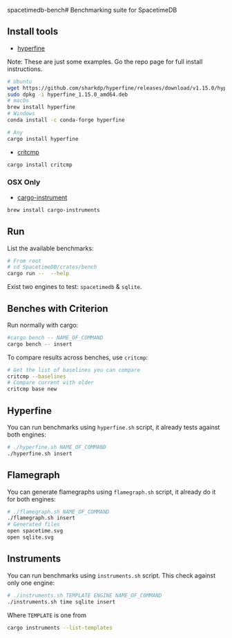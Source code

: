 spacetimedb-bench# Benchmarking suite for SpacetimeDB

## Install tools

- [hyperfine](https://github.com/sharkdp/hyperfine)

Note: These are just some examples. Go the repo page for full install instructions.

```bash
# Ubuntu
wget https://github.com/sharkdp/hyperfine/releases/download/v1.15.0/hyperfine_1.15.0_amd64.deb
sudo dpkg -i hyperfine_1.15.0_amd64.deb
# macOs
brew install hyperfine
# Windows
conda install -c conda-forge hyperfine

# Any
cargo install hyperfine
```

- [critcmp](https://github.com/BurntSushi/critcmp)
```bash
cargo install critcmp
```

### OSX Only

- [cargo-instrument](https://github.com/cmyr/cargo-instruments)

```bash
brew install cargo-instruments
```

## Run

List the available benchmarks:

```bash
# From root
# cd SpacetimeDB/crates/bench
cargo run --  --help
```
Exist two engines to test: `spacetimedb` & `sqlite`.

## Benches with Criterion

Run normally with cargo:

```bash
#cargo bench -- NAME_OF_COMMAND
cargo bench -- insert
```

To compare results across benches, use `critcmp`:

```bash
# Get the list of baselines you can compare
critcmp --baselines
# Compare current with older
critcmp base new
```

## Hyperfine

You can run benchmarks using `hyperfine.sh` script, it already tests against both engines:

```bash
# ./hyperfine.sh NAME_OF_COMMAND
./hyperfine.sh insert
```

## Flamegraph

You can generate flamegraphs using `flamegraph.sh` script, it already do it for both engines:

```bash
# ./flamegraph.sh NAME_OF_COMMAND
./flamegraph.sh insert
# Generated files
open spacetime.svg
open sqlite.svg
```

## Instruments

You can run benchmarks using `instruments.sh` script. This check against only one engine:

```bash
# ./instruments.sh TEMPLATE ENGINE NAME_OF_COMMAND
./instruments.sh time sqlite insert
```
Where `TEMPLATE` is one from 

```bash
cargo instruments --list-templates
```
